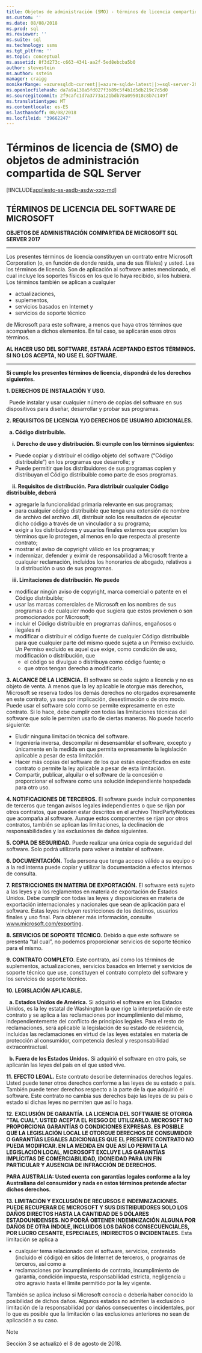 ```yaml
---
title: Objetos de administración (SMO) - términos de licencia compartida de SQL Server | Microsoft Docs
ms.custom: ''
ms.date: 08/08/2018
ms.prod: sql
ms.reviewer: ''
ms.suite: sql
ms.technology: ssms
ms.tgt_pltfrm: ''
ms.topic: conceptual
ms.assetid: 8f3d273c-c663-4341-aa2f-5ed8ebcba5b0
author: stevestein
ms.author: sstein
manager: craigg
monikerRange: =azuresqldb-current||=azure-sqldw-latest||>=sql-server-2016||=sqlallproducts-allversions||>=sql-server-linux-2017
ms.openlocfilehash: da7a9a138a5fd027f3b89c5f4b1d5db219c7d5d0
ms.sourcegitcommit: 2f9cafc1d7a3773a121bdb78a095018c8b7c149f
ms.translationtype: MT
ms.contentlocale: es-ES
ms.lasthandoff: 08/08/2018
ms.locfileid: "39662247"
---
```

# <a name="sql-server-shared-management-objects-smo-license-terms"></a>Términos de licencia de (SMO) de objetos de administración compartida de SQL Server
[!INCLUDE[appliesto-ss-asdb-asdw-xxx-md](../../includes/appliesto-ss-asdb-asdw-xxx-md.md)]

## <a name="microsoft-software-license-terms"></a>TÉRMINOS DE LICENCIA DEL SOFTWARE DE MICROSOFT
**OBJETOS DE ADMINISTRACIÓN COMPARTIDA DE MICROSOFT SQL SERVER 2017**

---
Los presentes términos de licencia constituyen un contrato entre Microsoft Corporation (o, en función de donde resida, una de sus filiales) y usted. Lea los términos de licencia. Son de aplicación al software antes mencionado, el cual incluye los soportes físicos en los que lo haya recibido, si los hubiera. Los términos también se aplican a cualquier
* actualizaciones,
* suplementos,
* servicios basados en Internet y
* servicios de soporte técnico

de Microsoft para este software, a menos que haya otros términos que acompañen a dichos elementos. En tal caso, se aplicarán esos otros términos.

**AL HACER USO DEL SOFTWARE, ESTARÁ ACEPTANDO ESTOS TÉRMINOS. SI NO LOS ACEPTA, NO USE EL SOFTWARE.**

---
**Si cumple los presentes términos de licencia, dispondrá de los derechos siguientes.**

**1. DERECHOS DE INSTALACIÓN Y USO.**

&nbsp;&nbsp;Puede instalar y usar cualquier número de copias del software en sus dispositivos para diseñar, desarrollar y probar sus programas.

**2.    REQUISITOS DE LICENCIA Y/O DERECHOS DE USUARIO ADICIONALES.**

&nbsp;&nbsp;**a.    Código distribuible.**

&nbsp;&nbsp;&nbsp;&nbsp;**i.    Derecho de uso y distribución. Si cumple con los términos siguientes:**
*   Puede copiar y distribuir el código objeto del software (“Código distribuible”) en los programas que desarrolle; y
*   Puede permitir que los distribuidores de sus programas copien y distribuyan el Código distribuible como parte de esos programas.

&nbsp;&nbsp;&nbsp;&nbsp;**ii.   Requisitos de distribución. Para distribuir cualquier Código distribuible, deberá**
* agregarle la funcionalidad primaria relevante en sus programas;
* para cualquier código distribuible que tenga una extensión de nombre de archivo del archivo .dll, distribuir solo los resultados de ejecutar dicho código a través de un vinculador a su programa;
* exigir a los distribuidores y usuarios finales externos que acepten los términos que lo protegen, al menos en lo que respecta al presente contrato; 
* mostrar el aviso de copyright válido en los programas; y
* indemnizar, defender y eximir de responsabilidad a Microsoft frente a cualquier reclamación, incluidos los honorarios de abogado, relativos a la distribución o uso de sus programas.

&nbsp;&nbsp;&nbsp;&nbsp;**iii.  Limitaciones de distribución. No puede**
* modificar ningún aviso de copyright, marca comercial o patente en el Código distribuible;
* usar las marcas comerciales de Microsoft en los nombres de sus programas o de cualquier modo que sugiera que estos provienen o son promocionados por Microsoft;
* incluir el Código distribuible en programas dañinos, engañosos o ilegales ni
* modificar o distribuir el código fuente de cualquier Código distribuible para que cualquier parte del mismo quede sujeta a un Permiso excluido. Un Permiso excluido es aquel que exige, como condición de uso, modificación o distribución, que
  * el código se divulgue o distribuya como código fuente; o
  * que otros tengan derecho a modificarlo.


**3. ALCANCE DE LA LICENCIA.** El software se cede sujeto a licencia y no es objeto de venta. A menos que la ley aplicable le otorgue más derechos, Microsoft se reserva todos los demás derechos no otorgados expresamente en este contrato, ya sea por implicación, desestimación o de otro modo. Puede usar el software solo como se permite expresamente en este contrato. Si lo hace, debe cumplir con todas las limitaciones técnicas del software que solo le permiten usarlo de ciertas maneras. No puede hacerlo siguiente:

- Eludir ninguna limitación técnica del software.
- Ingeniería inversa, descompilar ni desensamblar el software, excepto y únicamente en la medida en que permita expresamente la legislación aplicable a pesar de esta limitación.
- Hacer más copias del software de los que están especificados en este contrato o permite la ley aplicable a pesar de esta limitación.
- Compartir, publicar, alquilar o el software de la concesión o proporcionar el software como una solución independiente hospedada para otro uso.

**4.    NOTIFICACIONES DE TERCEROS.** El software puede incluir componentes de terceros que tengan avisos legales independientes o que se rijan por otros contratos, que pueden estar descritos en el archivo ThirdPartyNotices que acompaña al software.  Aunque estos componentes se rijan por otros contratos, también se aplican las limitaciones, la declinación de responsabilidades y las exclusiones de daños siguientes.

**5.    COPIA DE SEGURIDAD.** Puede realizar una única copia de seguridad del software. Solo podrá utilizarla para volver a instalar el software.

**6.    DOCUMENTACIÓN.** Toda persona que tenga acceso válido a su equipo o a la red interna puede copiar y utilizar la documentación a efectos internos de consulta.

**7.    RESTRICCIONES EN MATERIA DE EXPORTACIÓN.** El software está sujeto a las leyes y a los reglamentos en materia de exportación de Estados Unidos. Debe cumplir con todas las leyes y disposiciones en materia de exportación internacionales y nacionales que sean de aplicación para el software. Estas leyes incluyen restricciones de los destinos, usuarios finales y uso final. Para obtener más información, consulte www.microsoft.com/exporting.

**8.    SERVICIOS DE SOPORTE TÉCNICO.** Debido a que este software se presenta “tal cual”, no podemos proporcionar servicios de soporte técnico para el mismo.

**9.    CONTRATO COMPLETO**. Este contrato, así como los términos de suplementos, actualizaciones, servicios basados en Internet y servicios de soporte técnico que use, constituyen el contrato completo del software y los servicios de soporte técnico.

**10.   LEGISLACIÓN APLICABLE.**

&nbsp;&nbsp;**a.    Estados Unidos de América.** Si adquirió el software en los Estados Unidos, es la ley estatal de Washington la que rige la interpretación de este contrato y se aplica a las reclamaciones por incumplimiento del mismo, independientemente del conflicto de principios legales. Para el resto de reclamaciones, será aplicable la legislación de su estado de residencia, incluidas las reclamaciones en virtud de las leyes estatales en materia de protección al consumidor, competencia desleal y responsabilidad extracontractual.

&nbsp;&nbsp;**b.    Fuera de los Estados Unidos.** Si adquirió el software en otro país, se aplicarán las leyes del país en el que usted vive.

**11.   EFECTO LEGAL.** Este contrato describe determinados derechos legales. Usted puede tener otros derechos conforme a las leyes de su estado o país. También puede tener derechos respecto a la parte de la que adquirió el software. Este contrato no cambia sus derechos bajo las leyes de su país o estado si dichas leyes no permiten que así lo haga.

**12.   EXCLUSIÓN DE GARANTÍA. LA LICENCIA DEL SOFTWARE SE OTORGA "TAL CUAL". USTED ACEPTA EL RIESGO DE UTILIZARLO. MICROSOFT NO PROPORCIONA GARANTÍAS O CONDICIONES EXPRESAS. ES POSIBLE QUE LA LEGISLACIÓN LOCAL LE OTORGUE DERECHOS DE CONSUMIDOR O GARANTÍAS LEGALES ADICIONALES QUE EL PRESENTE CONTRATO NO PUEDA MODIFICAR. EN LA MEDIDA EN QUE ASÍ LO PERMITA LA LEGISLACIÓN LOCAL, MICROSOFT EXCLUYE LAS GARANTÍAS IMPLÍCITAS DE COMERCIABILIDAD, IDONEIDAD PARA UN FIN PARTICULAR Y AUSENCIA DE INFRACCIÓN DE DERECHOS.**

**PARA AUSTRALIA: Usted cuenta con garantías legales conforme a la ley Australiana del consumidor y nada en estos términos pretende afectar dichos derechos.**

**13.   LIMITACIÓN Y EXCLUSIÓN DE RECURSOS E INDEMNIZACIONES. PUEDE RECUPERAR DE MICROSOFT Y SUS DISTRIBUIDORES SOLO LOS DAÑOS DIRECTOS HASTA LA CANTIDAD DE 5 DÓLARES ESTADOUNIDENSES. NO PODRÁ OBTENER INDEMNIZACIÓN ALGUNA POR DAÑOS DE OTRA ÍNDOLE, INCLUIDOS LOS DAÑOS CONSECUENCIALES, POR LUCRO CESANTE, ESPECIALES, INDIRECTOS O INCIDENTALES.**
Esta limitación se aplica a
* cualquier tema relacionado con el software, servicios, contenido (incluido el código) en sitios de Internet de terceros, o programas de terceros, así como a
* reclamaciones por incumplimiento de contrato, incumplimiento de garantía, condición impuesta, responsabilidad estricta, negligencia u otro agravio hasta el límite permitido por la ley vigente.

También se aplica incluso si Microsoft conocía o debería haber conocido la posibilidad de dichos daños. Algunos estados no admiten la exclusión o limitación de la responsabilidad por daños consecuentes o incidentales, por lo que es posible que la limitación o las exclusiones anteriores no sean de aplicación a su caso.

> [!NOTE]
> Sección 3 se actualizó el 8 de agosto de 2018.

